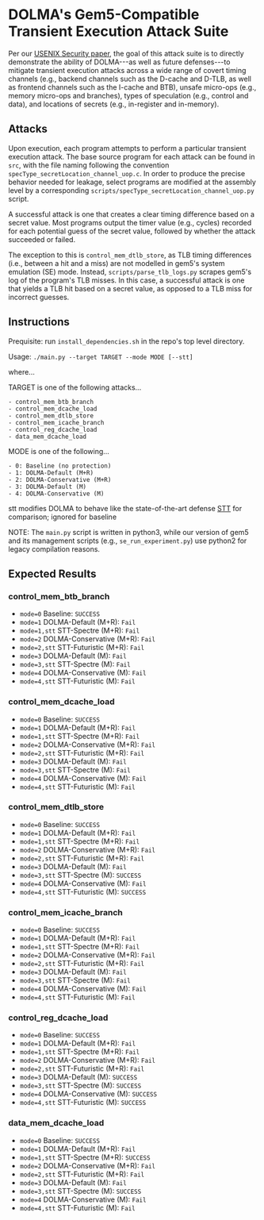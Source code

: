 
# DOLMA's Gem5-Compatible Transient Execution Attack Suite

Per our [USENIX Security paper](https://www.usenix.org/conference/usenixsecurity21/presentation/loughlin), the goal of this attack suite is to directly demonstrate the ability of DOLMA---as
well as future defenses---to mitigate transient execution attacks across a wide range of covert timing channels (e.g., backend channels such as the D-cache and D-TLB, as well as frontend channels such as the I-cache and BTB), unsafe micro-ops (e.g., memory micro-ops and branches), types of speculation (e.g., control and data), and locations of secrets (e.g., in-register and in-memory).

## Attacks

Upon execution, each program attempts to perform a particular transient execution attack.
The base source program for each attack can be found in `src`, with the file naming
following the convention `specType_secretLocation_channel_uop.c`. In order to produce the precise behavior needed for leakage, select programs are modified at the assembly level by a corresponding `scripts/specType_secretLocation_channel_uop.py` script.

A successful attack is one that creates a clear timing difference based on a secret value. Most programs
output the timer value (e.g., cycles) recorded for each potential guess of the secret value, followed by
whether the attack succeeded or failed.

The exception to this is `control_mem_dtlb_store`, as TLB timing differences (i.e., between a hit and a miss) are not modelled in gem5's system emulation (SE) mode. Instead,
`scripts/parse_tlb_logs.py` scrapes gem5's log of the program's TLB misses. In this case, a successful attack is one that yields a TLB hit based on a secret value, as opposed to a TLB miss for incorrect guesses.

## Instructions

Prequisite: run `install_dependencies.sh` in the repo's top level directory.

Usage: `./main.py --target TARGET --mode MODE [--stt]`

where...

TARGET is one of the following attacks...

    - control_mem_btb_branch
    - control_mem_dcache_load
    - control_mem_dtlb_store
    - control_mem_icache_branch
    - control_reg_dcache_load
    - data_mem_dcache_load

MODE is one of the following...

    - 0: Baseline (no protection)
    - 1: DOLMA-Default (M+R)
    - 2: DOLMA-Conservative (M+R)
    - 3: DOLMA-Default (M)
    - 4: DOLMA-Conservative (M)

stt modifies DOLMA to behave like the state-of-the-art defense [STT](https://github.com/cwfletcher/stt) for comparison; ignored for baseline

NOTE: The `main.py` script is written in python3, while our version of gem5 and
its management scripts (e.g., `se_run_experiment.py`) use python2 for legacy
compilation reasons.

## Expected Results

### control_mem_btb_branch
- `mode=0` Baseline: `SUCCESS`
- `mode=1` DOLMA-Default (M+R): `Fail`
- `mode=1,stt` STT-Spectre (M+R): `Fail`
- `mode=2` DOLMA-Conservative (M+R): `Fail`
- `mode=2,stt` STT-Futuristic (M+R): `Fail`
- `mode=3` DOLMA-Default (M): `Fail`
- `mode=3,stt` STT-Spectre (M): `Fail`
- `mode=4` DOLMA-Conservative (M): `Fail`
- `mode=4,stt` STT-Futuristic (M): `Fail`

### control_mem_dcache_load
- `mode=0` Baseline: `SUCCESS`
- `mode=1` DOLMA-Default (M+R): `Fail`
- `mode=1,stt` STT-Spectre (M+R): `Fail`
- `mode=2` DOLMA-Conservative (M+R): `Fail`
- `mode=2,stt` STT-Futuristic (M+R): `Fail`
- `mode=3` DOLMA-Default (M): `Fail`
- `mode=3,stt` STT-Spectre (M): `Fail`
- `mode=4` DOLMA-Conservative (M): `Fail`
- `mode=4,stt` STT-Futuristic (M): `Fail`

### control_mem_dtlb_store
- `mode=0` Baseline: `SUCCESS`
- `mode=1` DOLMA-Default (M+R): `Fail`
- `mode=1,stt` STT-Spectre (M+R): `Fail`
- `mode=2` DOLMA-Conservative (M+R): `Fail`
- `mode=2,stt` STT-Futuristic (M+R): `Fail`
- `mode=3` DOLMA-Default (M): `Fail`
- `mode=3,stt` STT-Spectre (M): `SUCCESS`
- `mode=4` DOLMA-Conservative (M): `Fail`
- `mode=4,stt` STT-Futuristic (M): `SUCCESS`

### control_mem_icache_branch
- `mode=0` Baseline: `SUCCESS`
- `mode=1` DOLMA-Default (M+R): `Fail`
- `mode=1,stt` STT-Spectre (M+R): `Fail`
- `mode=2` DOLMA-Conservative (M+R): `Fail`
- `mode=2,stt` STT-Futuristic (M+R): `Fail`
- `mode=3` DOLMA-Default (M): `Fail`
- `mode=3,stt` STT-Spectre (M): `Fail`
- `mode=4` DOLMA-Conservative (M): `Fail`
- `mode=4,stt` STT-Futuristic (M): `Fail`

### control_reg_dcache_load
- `mode=0` Baseline: `SUCCESS`
- `mode=1` DOLMA-Default (M+R): `Fail`
- `mode=1,stt` STT-Spectre (M+R): `Fail`
- `mode=2` DOLMA-Conservative (M+R): `Fail`
- `mode=2,stt` STT-Futuristic (M+R): `Fail`
- `mode=3` DOLMA-Default (M): `SUCCESS`
- `mode=3,stt` STT-Spectre (M): `SUCCESS`
- `mode=4` DOLMA-Conservative (M): `SUCCESS`
- `mode=4,stt` STT-Futuristic (M): `SUCCESS`

### data_mem_dcache_load
- `mode=0` Baseline: `SUCCESS`
- `mode=1` DOLMA-Default (M+R): `Fail`
- `mode=1,stt` STT-Spectre (M+R): `SUCCESS`
- `mode=2` DOLMA-Conservative (M+R): `Fail`
- `mode=2,stt` STT-Futuristic (M+R): `Fail`
- `mode=3` DOLMA-Default (M): `Fail`
- `mode=3,stt` STT-Spectre (M): `SUCCESS`
- `mode=4` DOLMA-Conservative (M): `Fail`
- `mode=4,stt` STT-Futuristic (M): `Fail`
